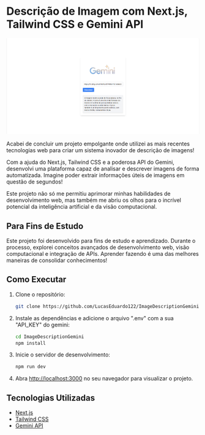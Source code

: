 # Descrição de Imagem com Next.js, Tailwind CSS e Gemini API

![Projeto Descrição de Imagem](./.github/gemini.png)

Acabei de concluir um projeto empolgante onde utilizei as mais recentes tecnologias web para criar um sistema inovador de descrição de imagens!

Com a ajuda do Next.js, Tailwind CSS e a poderosa API do Gemini, desenvolvi uma plataforma capaz de analisar e descrever imagens de forma automatizada. Imagine poder extrair informações úteis de imagens em questão de segundos!

Este projeto não só me permitiu aprimorar minhas habilidades de desenvolvimento web, mas também me abriu os olhos para o incrível potencial da inteligência artificial e da visão computacional.

## Para Fins de Estudo

Este projeto foi desenvolvido para fins de estudo e aprendizado. Durante o processo, explorei conceitos avançados de desenvolvimento web, visão computacional e integração de APIs. Aprender fazendo é uma das melhores maneiras de consolidar conhecimentos!

## Como Executar

1. Clone o repositório:

   ```bash
   git clone https://github.com/LucasEduardo122/ImageDescriptionGemini.git
   ```

2. Instale as dependências e adicione o arquivo ".env" com a sua "API_KEY" do gemini:

   ```bash
   cd ImageDescriptionGemini
   npm install
   ```

3. Inicie o servidor de desenvolvimento:

   ```bash
   npm run dev
   ```

4. Abra [http://localhost:3000](http://localhost:3000) no seu navegador para visualizar o projeto.

## Tecnologias Utilizadas

- [Next.js](https://nextjs.org/)
- [Tailwind CSS](https://tailwindcss.com/)
- [Gemini API](https://gemini.com/api)
